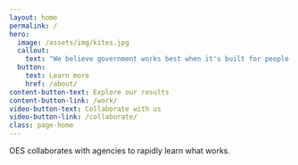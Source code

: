 ```yaml
---
layout: home
permalink: /
hero:
  image: /assets/img/kites.jpg
  callout:
    text: "We believe government works best when it's built for people."
  button:
    text: Learn more
    href: /about/
content-button-text: Explore our results
content-button-link: /work/
video-button-text: Collaborate with us
video-button-link: /collaborate/
class: page-home
---
```

OES collaborates with agencies to rapidly learn what works.
